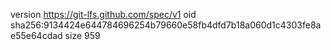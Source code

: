 version https://git-lfs.github.com/spec/v1
oid sha256:9134424e644784696254b79660e58fb4dfd7b18a060d1c4303fe8ae55e64cdad
size 959
